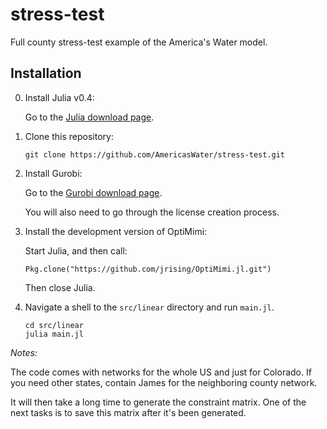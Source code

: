 # stress-test
Full county stress-test example of the America's Water model.

## Installation

0. Install Julia v0.4:

   Go to the [Julia download page](http://julialang.org/downloads/).

1. Clone this repository:
   ```
   git clone https://github.com/AmericasWater/stress-test.git
   ```

2. Install Gurobi:

   Go to the [Gurobi download page](http://www.gurobi.com/academia/for-universities).

   You will also need to go through the license creation process.

3. Install the development version of OptiMimi:

   Start Julia, and then call:
   ```
   Pkg.clone("https://github.com/jrising/OptiMimi.jl.git")
   ```
   Then close Julia.

4. Navigate a shell to the `src/linear` directory and run `main.jl`.

   ```
   cd src/linear
   julia main.jl
   ```

*Notes:*

The code comes with networks for the whole US and just for Colorado.  If you
need other states, contain James for the neighboring county network.

It will then take a long time to generate the constraint matrix.  One of the
next tasks is to save this matrix after it's been generated.

